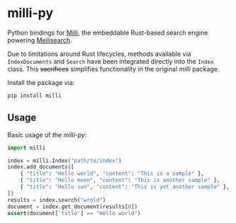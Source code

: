 # milli-py

Python bindings for [Milli](https://github.com/meilisearch/meilisearch/tree/main/milli), the embeddable Rust-based search engine powering [Meilisearch](https://www.meilisearch.com/).

Due to limitations around Rust lifecycles, methods available via `IndexDocuments` and `Search` have been integrated directly into the `Index` class. This ~~sacrifices~~ simplifies functionality in the original *milli* package.

Install the package via:

```sh
pip install milli
```

## Usage

Basic usage of the *milli-py*:

```py
import milli

index = milli.Index("path/to/index")
index.add_documents([
    { "title": "Hello world", "content": "This is a sample" },
    { "title": "Hello moon", "content": "This is another sample" },
    { "title": "Hello sun", "content": "This is yet another sample" },
])
results = index.search("wrold")
document = index.get_document(results[0])
assert(document['title'] == "Hello world")
```
